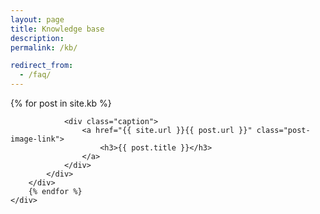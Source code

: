 ```yaml
---
layout: page
title: Knowledge base
description: 
permalink: /kb/

redirect_from:
  - /faq/
---
```


<div class="container">
	<div class="row previews">
		{% for post in site.kb %}
		<div class="col-lg-4 col-sm-6">
			<div class="thumbnail">
				
				<div class="caption">
					<a href="{{ site.url }}{{ post.url }}" class="post-image-link">
	                    <h3>{{ post.title }}</h3>
	                </a>
				</div>
			</div>
		</div>	  
		{% endfor %}
	</div>
</div>